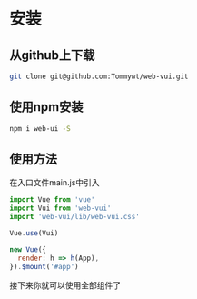 # 安装

## 从github上下载

```bash
git clone git@github.com:Tommywt/web-vui.git
```

## 使用npm安装

```bash
npm i web-ui -S
```

## 使用方法

在入口文件main.js中引入

```javascript
import Vue from 'vue'
import Vui from 'web-vui'
import 'web-vui/lib/web-vui.css'

Vue.use(Vui)

new Vue({
  render: h => h(App),
}).$mount('#app')
```

接下来你就可以使用全部组件了

